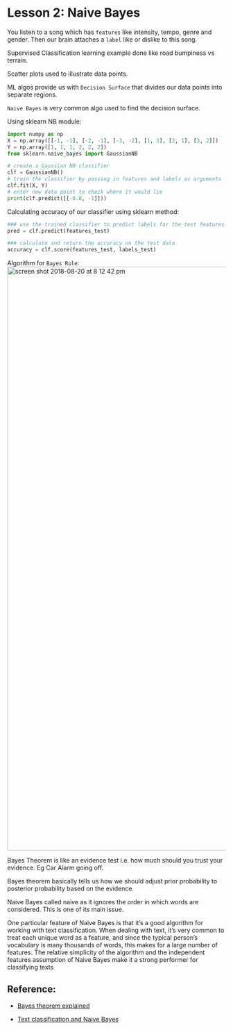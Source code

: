 # Lesson 2: Naive Bayes

You listen to a song which has `features` like intensity, tempo, genre and gender. Then our brain attaches a `label` like or dislike to this song.

Supervised Classification learning example done like road bumpiness vs terrain.

Scatter plots used to illustrate data points.

ML algos provide us with `Decision Surface` that divides our data points into separate regions.

`Naive Bayes` is very common algo used to find the decision surface.

Using sklearn NB module:
```python
import numpy as np
X = np.array([[-1, -1], [-2, -1], [-3, -2], [1, 1], [2, 1], [3, 2]])
Y = np.array([1, 1, 1, 2, 2, 2])
from sklearn.naive_bayes import GaussianNB

# create a Gaussian NB classifier
clf = GaussianNB()
# train the classifier by passing in features and labels as arguments
clf.fit(X, Y)
# enter new data point to check where it would lie
print(clf.predict([[-0.8, -1]]))
```
Calculating accuracy of our classifier using sklearn method:
```python
### use the trained classifier to predict labels for the test features
pred = clf.predict(features_test)

### calculate and return the accuracy on the test data
accuracy = clf.score(features_test, labels_test)
```
Algorithm for `Bayes Rule`:
<img width="1345" alt="screen shot 2018-08-20 at 8 12 42 pm" src="https://user-images.githubusercontent.com/13077629/44373104-71cb8800-a4b5-11e8-9f7e-2bb45681abbd.png">

Bayes Theorem is like an evidence test i.e. how much should you trust your evidence. Eg Car Alarm going off.

Bayes theorem basically tells us how we should adjust prior probability to posterior probability based on the evidence.

Naive Bayes called naive as it ignores the order in which words are considered. This is one of its main issue.

One particular feature of Naive Bayes is that it’s a good algorithm for working with text classification. When dealing with text, it’s very common to treat each unique word as a feature, and since the typical person’s vocabulary is many thousands of words, this makes for a large number of features. The relative simplicity of the algorithm and the independent features assumption of Naive Bayes make it a strong performer for classifying texts

## Reference:
* [Bayes theorem explained](https://betterexplained.com/articles/an-intuitive-and-short-explanation-of-bayes-theorem/)

* [Text classification and Naive Bayes](https://pythonmachinelearning.pro/text-classification-tutorial-with-naive-bayes/)
